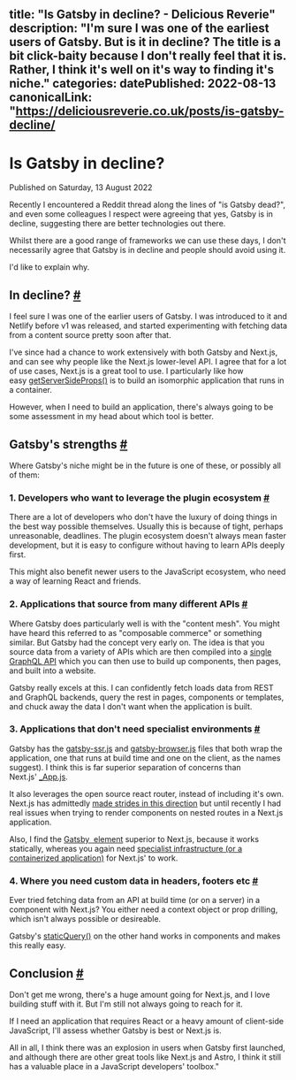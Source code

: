 title: "Is Gatsby in decline? - Delicious Reverie"
description: "I'm sure I was one of the earliest users of Gatsby. But is it in decline? The title is a bit click-baity because I don't really feel that it is. Rather, I think it's well on it's way to finding it's niche."
categories:
datePublished: 2022-08-13
canonicalLink: "https://deliciousreverie.co.uk/posts/is-gatsby-decline/
---
# Is Gatsby in decline?

Published on Saturday, 13 August 2022

Recently I encountered a Reddit thread along the lines of "is Gatsby dead?", and even some colleagues I respect were agreeing that yes, Gatsby is in decline, suggesting there are better technologies out there.

Whilst there are a good range of frameworks we can use these days, I don't necessarily agree that Gatsby is in decline and people should avoid using it.

I'd like to explain why.

## In decline? [#](https://deliciousreverie.co.uk/posts/is-gatsby-decline/#in-decline)

I feel sure I was one of the earlier users of Gatsby. I was introduced to it and Netlify before v1 was released, and started experimenting with fetching data from a content source pretty soon after that.

I've since had a chance to work extensively with both Gatsby and Next.js, and can see why people like the Next.js lower-level API. I agree that for a lot of use cases, Next.js is a great tool to use. I particularly like how easy [getServerSideProps()](https://nextjs.org/docs/basic-features/data-fetching/get-server-side-props) is to build an isomorphic application that runs in a container.

However, when I need to build an application, there's always going to be some assessment in my head about which tool is better.

## Gatsby's strengths [#](https://deliciousreverie.co.uk/posts/is-gatsby-decline/#gatsby's-strengths)

Where Gatsby's niche might be in the future is one of these, or possibly all of them:

### 1\. Developers who want to leverage the plugin ecosystem [#](https://deliciousreverie.co.uk/posts/is-gatsby-decline/#1.-developers-who-want-to-leverage-the-plugin-ecosystem)

There are a lot of developers who don't have the luxury of doing things in the best way possible themselves. Usually this is because of tight, perhaps unreasonable, deadlines. The plugin ecosystem doesn't always mean faster development, but it is easy to configure without having to learn APIs deeply first.

This might also benefit newer users to the JavaScript ecosystem, who need a way of learning React and friends.

### 2\. Applications that source from many different APIs [#](https://deliciousreverie.co.uk/posts/is-gatsby-decline/#2.-applications-that-source-from-many-different-apis)

Where Gatsby does particularly well is with the "content mesh". You might have heard this referred to as "composable commerce" or something similar. But Gatsby had the concept very early on. The idea is that you source data from a variety of APIs which are then compiled into a [single GraphQL API](https://www.gatsbyjs.com/docs/tutorial/part-4/) which you can then use to build up components, then pages, and built into a website.

Gatsby really excels at this. I can confidently fetch loads data from REST and GraphQL backends, query the rest in pages, components or templates, and chuck away the data I don't want when the application is built.

### 3\. Applications that don't need specialist environments [#](https://deliciousreverie.co.uk/posts/is-gatsby-decline/#3.-applications-that-don't-need-specialist-environments)

Gatsby has the [gatsby-ssr.js](https://www.gatsbyjs.com/docs/reference/config-files/gatsby-ssr/) and [gatsby-browser.js](https://www.gatsbyjs.com/docs/reference/config-files/gatsby-browser/) files that both wrap the application, one that runs at build time and one on the client, as the names suggest). I think this is far superior separation of concerns than Next.js' [\_App.js](https://nextjs.org/docs/advanced-features/custom-app).

It also leverages the open source react router, instead of including it's own. Next.js has admittedly [made strides in this direction](https://nextjs.org/blog/layouts-rfc) but until recently I had real issues when trying to render components on nested routes in a Next.js application.

Also, I find the [Gatsby <Image /> element](https://www.gatsbyjs.com/plugins/gatsby-image/) superior to Next.js, because it works statically, whereas you again need [specialist infrastructure (or a containerized application)](https://nextjs.org/docs/advanced-features/static-html-export#unsupported-features) for Next.js' to work.

### 4\. Where you need custom data in headers, footers etc [#](https://deliciousreverie.co.uk/posts/is-gatsby-decline/#4.-where-you-need-custom-data-in-headers-footers-etc)

Ever tried fetching data from an API at build time (or on a server) in a component with Next.js? You either need a context object or prop drilling, which isn't always possible or desireable.

Gatsby's [staticQuery()](https://www.gatsbyjs.com/docs/how-to/querying-data/static-query/) on the other hand works in components and makes this really easy.

## Conclusion [#](https://deliciousreverie.co.uk/posts/is-gatsby-decline/#conclusion)

Don't get me wrong, there's a huge amount going for Next.js, and I love building stuff with it. But I'm still not always going to reach for it.

If I need an application that requires React or a heavy amount of client-side JavaScript, I'll assess whether Gatsby is best or Next.js is.

All in all, I think there was an explosion in users when Gatsby first launched, and although there are other great tools like Next.js and Astro, I think it still has a valuable place in a JavaScript developers' toolbox."